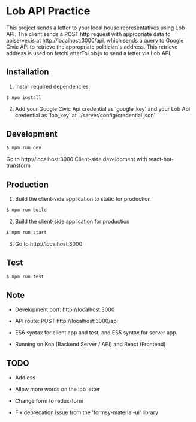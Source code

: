 # Lob API Practice

This project sends a letter to your local house representatives using Lob API.
The client sends a POST http request with appropriate data to apiserver.js at
http://localhost:3000/api, which sends a query to Google Civic API to retrieve
the appropriate politician's address. This retrieve address is used on
fetchLetterToLob.js to send a letter via Lob API.


## Installation

1. Install required dependencies.
```sh
$ npm install
```

2. Add your Google Civic Api credential as 'google_key' and your Lob Api credential as 'lob_key' at './server/config/credential.json'

## Development

```sh
$ npm run dev
```
Go to http://localhost:3000
Client-side development with react-hot-transform

## Production

1. Build the client-side application to static for production
```sh
$ npm run build
```

2. Build the client-side application for production
```sh
$ npm run start
```

3. Go to http://localhost:3000

## Test
```sh
$ npm run test
```

## Note

+ Development port: http://localhost:3000

+ API route: POST http://localhost:3000/api

+ ES6 syntax for client app and test, and ES5 syntax for server app.

+ Running on Koa (Backend Server / API) and React (Frontend)


## TODO

+ Add css

+ Allow more words on the lob letter

+ Change form to redux-form

+ Fix deprecation issue from the 'formsy-material-ui' library